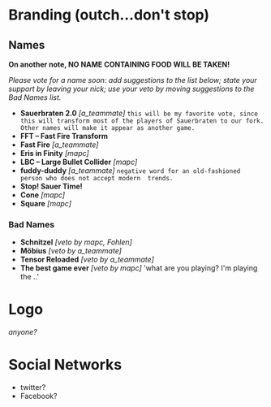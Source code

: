 # Branding (outch…don't stop)

## Names

**On another note, NO NAME CONTAINING FOOD WILL BE TAKEN!**

_Please vote for a name soon: add suggestions to the list below; state your support by leaving your nick; use your veto by moving suggestions to the *Bad Names* list._

* **Sauerbraten 2.0**             _[a_teammate]_ `this will be my favorite vote, since this will transform most of the players of Sauerbraten to our fork. Other names will make it appear as another game.`
* **FFT – Fast Fire Transform**
* **Fast Fire**             _[a_teammate]_
* **Eris in Finity**           _[mapc]_
* **LBC – Large Bullet Collider** _[mapc]_
* **fuddy-duddy**             _[a_teammate]_ `negative word for an old-fashioned person who does not accept modern  trends.`
* **Stop! Sauer Time!**        
* **Cone** _[mapc]_
* **Square** _[mapc]_

### Bad Names

* **Schnitzel** _[veto by mapc, Fohlen]_
* **Möbius** _[veto by a_teammate]_
* **Tensor Reloaded** _[veto by a_teammate]_
* **The best game ever**             _[veto by mapc]_ 'what are you playing? I'm playing the ..'

# Logo

_anyone?_

# Social Networks

* twitter?
* Facebook?